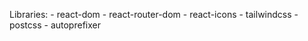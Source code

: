 Libraries:
    - react-dom
    - react-router-dom
    - react-icons
    - tailwindcss
    - postcss
    - autoprefixer